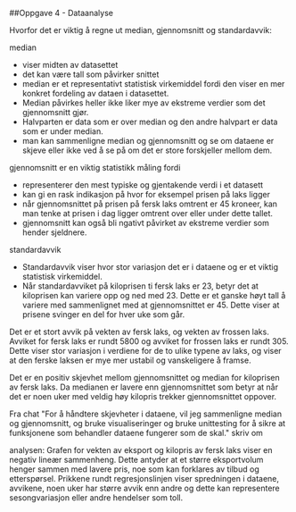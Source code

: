 ##Oppgave 4 - Dataanalyse 

Hvorfor det er viktig å regne ut median, gjennomsnitt og standardavvik:

median
- viser midten av datasettet
- det kan være tall som påvirker snittet
- median er et representativt statistisk virkemiddel fordi den viser en mer konkret fordeling av dataen i datasettet.
- Median påvirkes heller ikke liker mye av ekstreme verdier som det gjennomsnitt gjør.
- Halvparten er data som er over median og den andre halvpart er data som er under median. 
- man kan sammenligne median og gjennomsnitt og se om dataene er skjeve eller ikke ved å se på om det er store forskjeller mellom dem.


gjennomsnitt er en viktig statistikk måling fordi 
- representerer den mest typiske og gjentakende verdi i et datasett
- kan gi en rask indikasjon på hvor for eksempel prisen på laks ligger
- når gjennomsnittet på prisen på fersk laks omtrent er 45 kroneer, kan man tenke at prisen i dag ligger omtrent over eller under dette tallet.
- gjennomsnitt kan også bli ngativt påvirket av ekstreme verdier som hender sjeldnere. 


standardavvik
- Standardavvik viser hvor stor variasjon det er i dataene og er et viktig statistisk virkemiddel.
- Når standardavviket på kiloprisen ti fersk laks er 23, betyr det at kiloprisen kan variere opp og ned med 23. Dette er et ganske høyt tall å variere med sammenlignet med at gjennomsnittet er 45. Dette viser at prisene svinger en del for hver uke som går. 

Det er et stort avvik på vekten av fersk laks, og vekten av frossen laks. Avviket for fersk laks er rundt 5800 og avviket for frossen laks er rundt 305. Dette viser stor variasjon i verdiene for de to ulike typene av laks, og viser at den ferske laksen er mye mer ustabil og vanskeligere å framse. 


Det er en positiv skjevhet mellom gjennomsnittet og median for kiloprisen av fersk laks. Da medianen er lavere enn gjennomsnittet som betyr at når det er noen uker med veldig høy kilopris trekker gjennomsnittet oppover.


Fra chat
"For å håndtere skjevheter i dataene, vil jeg sammenligne median og gjennomsnitt, og bruke visualiseringer og bruke unittesting for å sikre at funksjonene som behandler dataene fungerer som de skal." skriv om

analysen:
Grafen for vekten av eksport og kilopris av fersk laks viser en negativ lineær sammenheng. Dette antyder at et større eksportvolum henger sammen med lavere pris, noe som kan forklares av tilbud og etterspørsel. Prikkene rundt regresjonslinjen viser spredningen i dataene, avvikene, noen uker har større avvik enn andre og dette kan representere sesongvariasjon eller andre hendelser som toll.